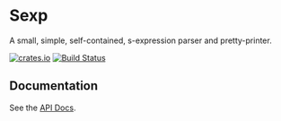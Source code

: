 Sexp
=====

A small, simple, self-contained, s-expression parser and pretty-printer.

[![crates.io](https://img.shields.io/crates/v/sexp.svg)](https://crates.io/crates/sexp/)
[![Build Status](https://travis-ci.org/studley13/sexp.svg?branch=master)](https://travis-ci.org/studley13/sexp)

Documentation
-------------

See the [API Docs](https://cgaebel.github.io/sexp/).
